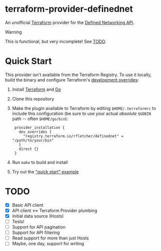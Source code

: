 # terraform-provider-definednet

An unofficial [Terraform](https://www.terraform.io) provider for the
[Defined Networking API](https://docs.defined.net/api/defined-networking-api/).

> [!WARNING]
> This is functional, but very incomplete! See [TODO](#TODO).

# Quick Start

This provider isn't available from the Terraform Registry. To use it locally,
build the binary and configure Terraform's
[development overrides](https://developer.hashicorp.com/terraform/cli/config/config-file#development-overrides-for-provider-developers):

1. Install [Terraform](https://developer.hashicorp.com/terraform/install) and
   [Go](https://go.dev/doc/install)
2. Clone this repository
3. Make the plugin available to Terraform by editing `$HOME/.terraformrc` to
   include this configuration (be sure to use your actual *absolute* `$GOBIN`
   path -- often `$HOME/go/bin`):

        provider_installation {
          dev_overrides {
            "registry.terraform.io/rfletcher/definednet" = "/path/to/your/bin"
          }
          direct {}
        }

4. Run `make` to build and install
5. Try out the ["quick start" example](examples/quick-start/README.md)

# TODO

- [x] Basic API client
- [x] API client <-> Terraform Provider plumbing
- [x] Initial data source (Hosts)
- [ ] Tests!
- [ ] Support for API pagination
- [ ] Support for API filtering
- [ ] Read support for more than just Hosts
- [ ] Maybe, one day, support for writing
